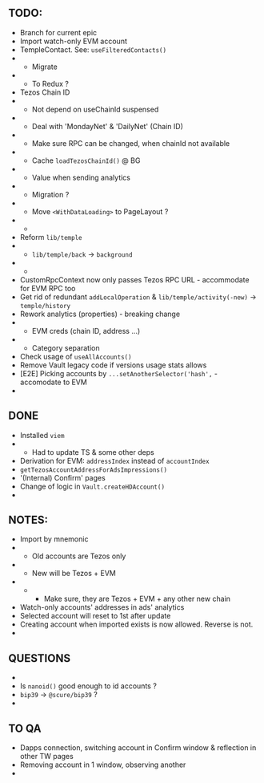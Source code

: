 ## TODO:

- Branch for current epic
- Import watch-only EVM account
- TempleContact. See: `useFilteredContacts()`
- - Migrate
- - To Redux ?
- Tezos Chain ID
- - Not depend on useChainId suspensed
- - Deal with 'MondayNet' & 'DailyNet' (Chain ID)
- - Make sure RPC can be changed, when chainId not available
- - Cache `loadTezosChainId()` @ BG
- - Value when sending analytics
- - Migration ?
- - Move `<WithDataLoading>` to PageLayout ?
- -
- Reform `lib/temple`
- - `lib/temple/back` -> `background`
- -
- CustomRpcContext now only passes Tezos RPC URL - accommodate for EVM RPC too
- Get rid of redundant `addLocalOperation` & `lib/temple/activity(-new)` -> `temple/history`
- Rework analytics (properties) - breaking change
- - EVM creds (chain ID, address ...)
- - Category separation
- Check usage of `useAllAccounts()`
- Remove Vault legacy code if versions usage stats allows
- [E2E] Picking accounts by `...setAnotherSelector('hash',` - accomodate to EVM
-


## DONE

- Installed `viem`
- - Had to update TS & some other deps
- Derivation for EVM: `addressIndex` instead of `accountIndex`
- `getTezosAccountAddressForAdsImpressions()`
- '(Internal) Confirm' pages
- Change of logic in `Vault.createHDAccount()`
-


## NOTES:

- Import by mnemonic
- - Old accounts are Tezos only
- - New will be Tezos + EVM
- - - Make sure, they are Tezos + EVM + any other new chain
- Watch-only accounts' addresses in ads' analytics
- Selected account will reset to 1st after update
- Creating account when imported exists is now allowed. Reverse is not.
-

## QUESTIONS

-
- Is `nanoid()` good enough to id accounts ?
- `bip39` -> `@scure/bip39` ?
-

## TO QA
- Dapps connection, switching account in Confirm window & reflection in other TW pages
- Removing account in 1 window, observing another
-
